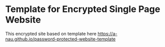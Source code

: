 # Template for Encrypted Single Page Website

This encrypted site based on template here https://a-nau.github.io/password-protected-website-template

